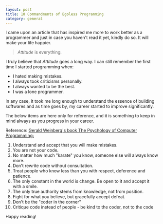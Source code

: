 ```yaml
---
layout: post
title: 10 Commandments of Egoless Programming
category: general
---
```


I came upon an article that has inspired me more to work better as a programmer and just in case
you haven't read it yet, kindly do so. It will make your life happier.

> *Attitude* is everything.

<!--break-->

I truly believe that *Attitude* goes a long way. I can still remember the first time I started
programming when:

* I hated making mistakes.
* I always took criticisms personally.
* I always wanted to be the best.
* I was a lone programmer.

In any case, it took me long enough to understand the essence of building softwares and as time goes by,
my career started to improve significantly.

The below items are here only for reference, and it is something
to keep in mind always as you progress in your career.

Reference: [Gerald Weinberg's book The Psychology of Computer Programming:](https://www.amazon.com/Psychology-Computer-Programming-Silver-Anniversary/dp/0932633420)

1. Understand and accept that you will make mistakes.
2. You are not your code.
3. No matter how much "karate" you know, someone else will always know more.
4. Don't rewrite code without consultation.
5. Treat people who know less than you with respect, deference and patience.
6. The only constant in the world is change. Be open to it and accept it with a smile.
7. The only true authority stems from knowledge, not from position.
8. Fight for what you believe, but gracefully accept defeat.
9. Don't be the "coder in the corner"
10. Critique code instead of people - be kind to the coder, not to the code


Happy reading!
